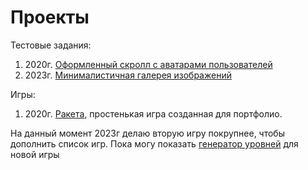 # Проекты
Тестовые задания:<br/>
1) 2020г. [Оформленный скролл с аватарами пользователей](https://lichinkakote.github.io/PipBoyScroll/)<br/>
2) 2023г. [Минималистичная галерея изображений](https://github.com/LichinkaKote/Scroll_Gallery)<br/>

Игры:
1) 2020г. [Ракета](https://github.com/LichinkaKote/RocketGameWebGL/), простенькая игра созданная для портфолио.

На данный момент 2023г делаю вторую игру покрупнее, чтобы дополнить список игр.
Пока могу показать [генератор уровней](https://github.com/LichinkaKote/GeneratorWFC/) для новой игры
